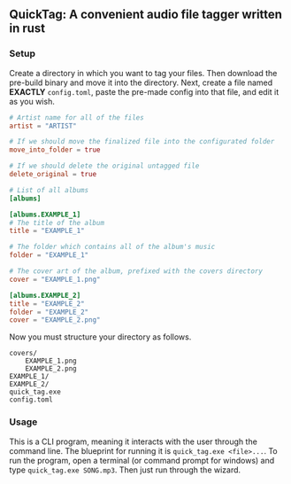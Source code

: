 ## QuickTag: A convenient audio file tagger written in rust

### Setup
Create a directory in which you want to tag your files. Then download the pre-build binary and move it into the directory. Next, create a file named **EXACTLY** `config.toml`, paste the pre-made config into that file, and edit it as you wish.

```toml
# Artist name for all of the files
artist = "ARTIST"

# If we should move the finalized file into the configurated folder
move_into_folder = true

# If we should delete the original untagged file
delete_original = true

# List of all albums
[albums]

[albums.EXAMPLE_1]
# The title of the album
title = "EXAMPLE_1"

# The folder which contains all of the album's music
folder = "EXAMPLE_1"

# The cover art of the album, prefixed with the covers directory
cover = "EXAMPLE_1.png"

[albums.EXAMPLE_2]
title = "EXAMPLE_2"
folder = "EXAMPLE_2"
cover = "EXAMPLE_2.png"
```

Now you must structure your directory as follows.
```
covers/
    EXAMPLE_1.png
    EXAMPLE_2.png
EXAMPLE_1/
EXAMPLE_2/
quick_tag.exe
config.toml
```
### Usage
This is a CLI program, meaning it interacts with the user through the command line. The blueprint for running it is `quick_tag.exe <file>...`. To run the program, open a terminal (or command prompt for windows) and type `quick_tag.exe SONG.mp3`. Then just run through the wizard.